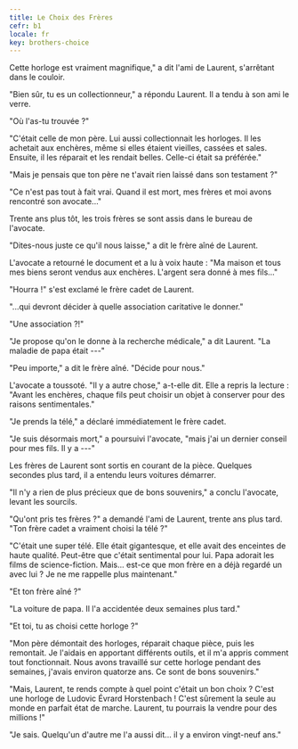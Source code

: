 ```yaml
---
title: Le Choix des Frères
cefr: b1
locale: fr
key: brothers-choice
---
```


Cette horloge est vraiment magnifique," a dit l'ami de Laurent, s'arrêtant dans le couloir.

"Bien sûr, tu es un collectionneur," a répondu Laurent. Il a tendu à son ami le verre.

"Où l'as-tu trouvée ?"

"C'était celle de mon père. Lui aussi collectionnait les horloges. Il les achetait aux enchères, même si elles étaient vieilles, cassées et sales. Ensuite, il les réparait et les rendait belles. Celle-ci était sa préférée."

"Mais je pensais que ton père ne t'avait rien laissé dans son testament ?"

"Ce n'est pas tout à fait vrai. Quand il est mort, mes frères et moi avons rencontré son avocate..."

Trente ans plus tôt, les trois frères se sont assis dans le bureau de l'avocate.

"Dites-nous juste ce qu'il nous laisse," a dit le frère aîné de Laurent.

L'avocate a retourné le document et a lu à voix haute : "Ma maison et tous mes biens seront vendus aux enchères. L'argent sera donné à mes fils..."

"Hourra !" s'est exclamé le frère cadet de Laurent.

"...qui devront décider à quelle association caritative le donner."

"Une association ?!"

"Je propose qu'on le donne à la recherche médicale," a dit Laurent. "La maladie de papa était ---"

"Peu importe," a dit le frère aîné. "Décide pour nous."

L'avocate a toussoté. "Il y a autre chose," a-t-elle dit. Elle a repris la lecture : "Avant les enchères, chaque fils peut choisir un objet à conserver pour des raisons sentimentales."

"Je prends la télé," a déclaré immédiatement le frère cadet.

"Je suis désormais mort," a poursuivi l'avocate, "mais j'ai un dernier conseil pour mes fils. Il y a ---"

Les frères de Laurent sont sortis en courant de la pièce. Quelques secondes plus tard, il a entendu leurs voitures démarrer.

"Il n'y a rien de plus précieux que de bons souvenirs," a conclu l'avocate, levant les sourcils.

"Qu'ont pris tes frères ?" a demandé l'ami de Laurent, trente ans plus tard. "Ton frère cadet a vraiment choisi la télé ?"

"C'était une super télé. Elle était gigantesque, et elle avait des enceintes de haute qualité. Peut-être que c'était sentimental pour lui. Papa adorait les films de science-fiction. Mais... est-ce que mon frère en a déjà regardé un avec lui ? Je ne me rappelle plus maintenant."

"Et ton frère aîné ?"

"La voiture de papa. Il l'a accidentée deux semaines plus tard."

"Et toi, tu as choisi cette horloge ?"

"Mon père démontait des horloges, réparait chaque pièce, puis les remontait. Je l'aidais en apportant différents outils, et il m'a appris comment tout fonctionnait. Nous avons travaillé sur cette horloge pendant des semaines, j'avais environ quatorze ans. Ce sont de bons souvenirs."

"Mais, Laurent, te rends compte à quel point c'était un bon choix ? C'est une horloge de Ludovic Évrard Horstenbach ! C'est sûrement la seule au monde en parfait état de marche. Laurent, tu pourrais la vendre pour des millions !"

"Je sais. Quelqu'un d'autre me l'a aussi dit... il y a environ vingt-neuf ans."